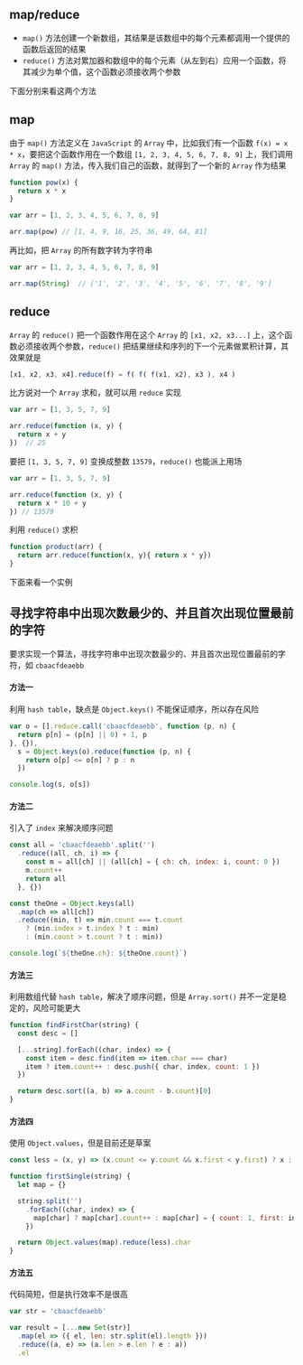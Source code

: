 






## map/reduce

* `map()` 方法创建一个新数组，其结果是该数组中的每个元素都调用一个提供的函数后返回的结果
* `reduce()` 方法对累加器和数组中的每个元素（从左到右）应用一个函数，将其减少为单个值，这个函数必须接收两个参数

<!--more-->

下面分别来看这两个方法


## map

由于 `map()` 方法定义在 `JavaScript` 的 `Array` 中，比如我们有一个函数 `f(x) = x * x`，要把这个函数作用在一个数组 `[1, 2, 3, 4, 5, 6, 7, 8, 9]` 上，我们调用 `Array` 的 `map()` 方法，传入我们自己的函数，就得到了一个新的 `Array` 作为结果

```js
function pow(x) {
  return x * x
}

var arr = [1, 2, 3, 4, 5, 6, 7, 8, 9]

arr.map(pow) // [1, 4, 9, 16, 25, 36, 49, 64, 81]
```

再比如，把 `Array` 的所有数字转为字符串

```js
var arr = [1, 2, 3, 4, 5, 6, 7, 8, 9]

arr.map(String)  // ['1', '2', '3', '4', '5', '6', '7', '8', '9']
```




## reduce

`Array` 的 `reduce()` 把一个函数作用在这个 `Array` 的 `[x1, x2, x3...]` 上，这个函数必须接收两个参数，`reduce()` 把结果继续和序列的下一个元素做累积计算，其效果就是

```js
[x1, x2, x3, x4].reduce(f) = f( f( f(x1, x2), x3 ), x4 )
```

比方说对一个 `Array` 求和，就可以用 `reduce` 实现

```js
var arr = [1, 3, 5, 7, 9]

arr.reduce(function (x, y) {
  return x + y
})  // 25
```

要把 `[1, 3, 5, 7, 9]` 变换成整数 `13579`，`reduce()` 也能派上用场

```js
var arr = [1, 3, 5, 7, 9]

arr.reduce(function (x, y) {
  return x * 10 + y
}) // 13579
```

利用 `reduce()` 求积

```js
function product(arr) {
  return arr.reduce(function(x, y){ return x * y})
}
```

下面来看一个实例

## 寻找字符串中出现次数最少的、并且首次出现位置最前的字符

要求实现一个算法，寻找字符串中出现次数最少的、并且首次出现位置最前的字符，如 `cbaacfdeaebb`

#### 方法一

利用 `hash table`，缺点是 `Object.keys()` 不能保证顺序，所以存在风险

```js
var o = [].reduce.call('cbaacfdeaebb', function (p, n) {
  return p[n] = (p[n] || 0) + 1, p
}, {}),
  s = Object.keys(o).reduce(function (p, n) {
    return o[p] <= o[n] ? p : n
  })

console.log(s, o[s])
```

#### 方法二

引入了 `index` 来解决顺序问题

```js
const all = 'cbaacfdeaebb'.split('')
  .reduce((all, ch, i) => {
    const m = all[ch] || (all[ch] = { ch: ch, index: i, count: 0 })
    m.count++
    return all
  }, {})

const theOne = Object.keys(all)
  .map(ch => all[ch])
  .reduce((min, t) => min.count === t.count
    ? (min.index > t.index ? t : min)
    : (min.count > t.count ? t : min))

console.log(`${theOne.ch}: ${theOne.count}`)
```

#### 方法三

利用数组代替 `hash table`，解决了顺序问题，但是 `Array.sort()` 并不一定是稳定的，风险可能更大

```js
function findFirstChar(string) {
  const desc = []

  [...string].forEach((char, index) => {
    const item = desc.find(item => item.char === char)
    item ? item.count++ : desc.push({ char, index, count: 1 })
  })

  return desc.sort((a, b) => a.count - b.count)[0]
}
```

#### 方法四

使用 `Object.values`，但是目前还是草案

```js
const less = (x, y) => (x.count <= y.count && x.first < y.first) ? x : y

function firstSingle(string) {
  let map = {}

  string.split('')
    .forEach((char, index) => {
      map[char] ? map[char].count++ : map[char] = { count: 1, first: index, char }
    })

  return Object.values(map).reduce(less).char
}
```


#### 方法五

代码简短，但是执行效率不是很高

```js
var str = 'cbaacfdeaebb'

var result = [...new Set(str)]
  .map(el => ({ el, len: str.split(el).length }))
  .reduce((a, e) => (a.len > e.len ? e : a))
  .el
```


